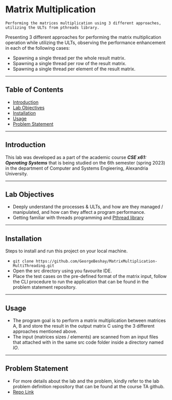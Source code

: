 # Matrix Multiplication
`Performing the matrices multiplication using 3 different approaches, utilizing the ULTs from pthreads library.`

Presenting 3 different approaches for performing the matrix multiplication operation while utilizing the ULTs, observing the performance enhancement in each of the following cases:

* Spawning a single thread per the whole result matrix.
* Spawning a single thread per row of the result matrix.
* Spawning a single thread per element of the result matrix.

---

## Table of Contents

- [Introduction](#introduction)
- [Lab Objectives](#lab-objectives)
- [Installation](#installation)
- [Usage](#usage)
- [Problem Statement](#problem-statement)

---

## Introduction

This lab was developed as a part of the academic course ***CSE x61: Operating Systems*** that is being studied on the 6th semester (spring 2023) in the department of Computer and Systems Engieering, Alexandria University.

---

## Lab Objectives

* Deeply understand the processes & ULTs, and how are they managed / manipulated, and how can they affect a program performance.
* Getting familiar with threads programming and [Pthread library](https://hpc-tutorials.llnl.gov/posix/)

---

## Installation

Steps to install and run this project on your local machine.

* `git clone https://github.com/GeorgeBeshay/MatrixMultiplication-MultiThreading.git`
* Open the src directory using you favourite IDE.
* Place the test cases on the pre-defined format of the matrix input, follow the CLI procedure to run the application that can be found in the problem statement repository.

---

## Usage

- The program goal is to perform a matrix multiplication between matrices A, B and store the result in the output matrix C using the 3 different approaches mentioned above.
- The input (matrices sizes / elements) are scanned from an input files that attached with in the same src code folder inside a directory named *IO*.


---

## Problem Statement
- For more details about the lab and the problem, kindly refer to the lab problem definition repository that can be found at the course TA github.
 - [Repo Link](https://github.com/SajedHassan/Operating-Systems/tree/master/Labs/lab2)

